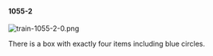 #### 1055-2
![train-1055-2-0.png](https://github.com/lil-lab/nlvr/raw/master/nlvr/train/images/68/train-1055-2-0.png "train-1055-2-0.png")

There is a box with exactly four items including blue circles.